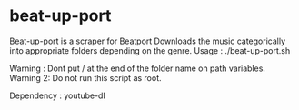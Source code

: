 # beat-up-port
Beat-up-port is a scraper for Beatport
Downloads the music categorically into appropriate folders depending on the genre.
Usage : ./beat-up-port.sh

Warning  : Dont put / at the end of the folder name on path variables.
Warning 2: Do not run this script as root.

Dependency : youtube-dl
